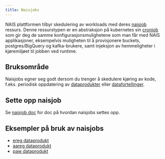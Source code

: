 ```yaml
---
title: Naisjobs
---
```


NAIS plattformen tilbyr skedulering av workloads med deres [naisjob](https://doc.nais.io/naisjob) ressurs. Denne ressurstypen er en abstraksjon på kubernetes sin [cronjob](https://kubernetes.io/docs/konsepter/workloads/controllers/cron-jobs/) som gir deg de samme konfigurasjonsmulighetene som man får med NAIS applikasjoner, eksempelvis muligheten til å provisjonere buckets, postgres/BigQuery og kafka-brukere, samt injeksjon av hemmeligheter i kjøremiljøet til jobben ved runtime.

## Bruksområde
Naisjobs egner seg godt dersom du trenger å skedulere kjøring av kode, f.eks. periodisk oppdatering av [dataprodukter](../../konsepter/dataprodukt.md) eller [datafortellinger](../../konsepter/datafortelling.md).

## Sette opp naisjob
Se [naisjob doc](https://doc.nais.io/naisjob/#naisjob) for doc på hvordan naisjobs settes opp.

## Eksempler på bruk av naisjobs
- [ereg dataprodukt](https://github.com/navikt/dataprodukt-register-ereg)
- [aareg dataprodukt](https://github.com/navikt/dataprodukt-register-aareg)
- [paw dataprodukt](https://github.com/navikt/dataprodukt_paw)
